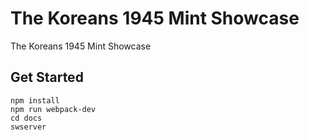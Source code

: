 # The Koreans 1945 Mint Showcase

The Koreans 1945 Mint Showcase

## Get Started

```
npm install
npm run webpack-dev
cd docs
swserver
```
